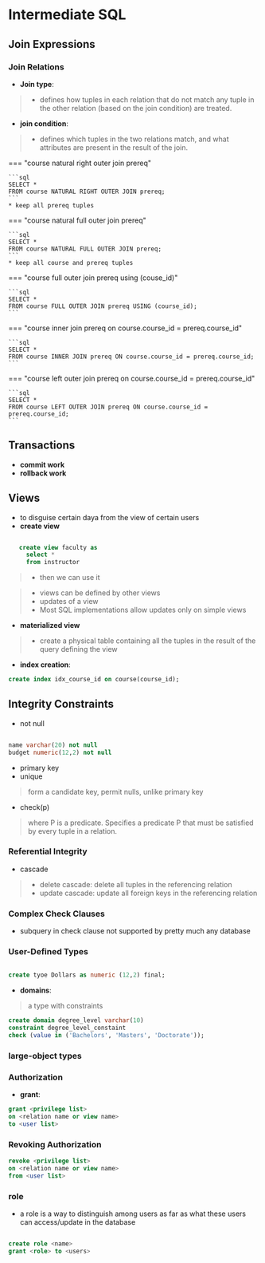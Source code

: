 # Intermediate SQL  

## Join Expressions  

### Join Relations


* **Join type**:


> * defines how tuples in each relation that do not match any tuple in the other relation (based on the join condition) are treated.


* **join condition**:

> * defines which tuples in the two relations match, and what attributes are present in the result of the join.


=== "course natural right outer join prereq"    

    ```sql  
    SELECT *  
    FROM course NATURAL RIGHT OUTER JOIN prereq;  
    ```  
    * keep all prereq tuples  
    
=== "course natural full outer join prereq"  
  
    ```sql  
    SELECT *  
    FROM course NATURAL FULL OUTER JOIN prereq;  
    ```  
    * keep all course and prereq tuples   

=== "course full outer join prereq using (couse_id)"  

    ```sql  
    SELECT *  
    FROM course FULL OUTER JOIN prereq USING (course_id);  
    ```  

=== "course inner join prereq on course.course_id = prereq.course_id"  

    ```sql  
    SELECT *  
    FROM course INNER JOIN prereq ON course.course_id = prereq.course_id;  
    ```  

=== "course left outer join prereq on course.course_id = prereq.course_id"  

    ```sql  
    SELECT *  
    FROM course LEFT OUTER JOIN prereq ON course.course_id = prereq.course_id;  
    ```  

  
  
  
## Transactions  
* **commit work**  
* **rollback work**  
  
## Views   

* to disguise certain daya from the view of certain users    
* **create view**   

```sql  

   create view faculty as  
     select *  
     from instructor  
```

> * then we can use it

> * views can be defined by other views  
> * updates of a view  
> * Most SQL implementations allow updates only on simple views 
  
  
* **materialized view**   

> * create a physical table containing all the tuples in the result of the query defining the view
  
* **index creation**:   

```sql    
create index idx_course_id on course(course_id);  
```  
  
## Integrity Constraints

* not null

``` sql

name varchar(20) not null
budget numeric(12,2) not null
```

* primary key
* unique

> form a candidate key, permit nulls, unlike primary key

* check(p)

> where P is a predicate. Specifies a predicate P that must be satisfied by every tuple in a relation.

### Referential Integrity

* cascade

> * delete cascade: delete all tuples in the referencing relation
> * update cascade: update all foreign keys in the referencing relation

### Complex Check Clauses

* subquery in check clause not supported by pretty much any database


### User-Defined Types

``` sql

create tyoe Dollars as numeric (12,2) final;
```


* **domains**:

> a type with constraints

``` sql
create domain degree_level varchar(10)
constraint degree_level_constaint
check (value in ('Bachelors', 'Masters', 'Doctorate'));
```

### large-object types

### Authorization

* **grant**:

``` sql
grant <privilege list>
on <relation name or view name>
to <user list>
```

### Revoking Authorization

``` sql
revoke <privilege list>
on <relation name or view name>
from <user list>
```


### role

* a role is a way to distinguish among users as far as what these users can access/update in the database

``` sql

create role <name>
grant <role> to <users>
```








